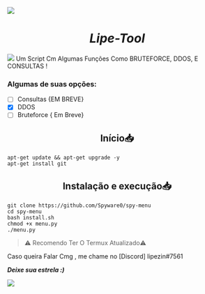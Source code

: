 ![](https://camo.githubusercontent.com/71b837571c48af3aa60a73dbc9d5936aa359d78efbfa8a6743cbbbc16b80ef4d/68747470733a2f2f63646e2e646973636f72646170702e636f6d2f6174746163686d656e74732f3830353930323039333930363630383138362f3830353931333937323533353539303932322f74656e6f722e676966)
<h1 align="center"><b><i>Lipe-Tool</b></i></h1>

![](https://github.com/LipezinPY/searcher/blob/main/20211024_131936.jpg)
Um Script Cm Algumas Funções Como BRUTEFORCE, DDOS, E CONSULTAS !


### Algumas de suas opções:
- [ ] Consultas {EM BREVE}
- [x] DDOS 
- [ ] Bruteforce { Em Breve}

<h2 align="center">Início📥</h2>

```shell script
apt-get update && apt-get upgrade -y
apt-get install git
```

<h2 align="center">Instalação e execução📥</h2>

```shell script
git clone https://github.com/Spyware0/spy-menu
cd spy-menu
bash install.sh
chmod +x menu.py
./menu.py
```

> ⚠️ Recomendo Ter O Termux Atualizado⚠️

Caso queira Falar Cmg , me chame no [Discord] lipezin#7561

***Deixe sua estrela :)***

![](https://camo.githubusercontent.com/71b837571c48af3aa60a73dbc9d5936aa359d78efbfa8a6743cbbbc16b80ef4d/68747470733a2f2f63646e2e646973636f72646170702e636f6d2f6174746163686d656e74732f3830353930323039333930363630383138362f3830353931333937323533353539303932322f74656e6f722e676966)
